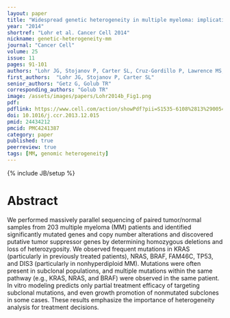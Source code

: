 ```yaml
---
layout: paper
title: "Widespread genetic heterogeneity in multiple myeloma: implications for targeted therapy"
year: "2014"
shortref: "Lohr et al. Cancer Cell 2014"
nickname: genetic-heterogeneity-mm
journal: "Cancer Cell"
volume: 25
issue: 11
pages: 91-101
authors: "Lohr JG, Stojanov P, Carter SL, Cruz-Gordillo P, Lawrence MS, Auclair D, Sougnez C, Knoechel B, Gould J, Saksena G, Cibulskis K, McKenna A, Chapman MA, Straussman R, Levy J, Perkins LM, Keats JJ, Schumacher SE, Rosenberg M; Multiple Myeloma Research Consortium, Getz G, Golub TR"
first_authors:  "Lohr JG, Stojanov P, Carter SL"
senior_authors: "Getz G, Golub TR"
corresponding_authors: "Golub TR"
image: /assets/images/papers/Lohr2014b_Fig1.png
pdf:
pdflink: https://www.cell.com/action/showPdf?pii=S1535-6108%2813%2900542-4
doi: 10.1016/j.ccr.2013.12.015
pmid: 24434212
pmcid: PMC4241387
category: paper
published: true
peerreview: true
tags: [MM, genomic heterogeneity]
---
```

{% include JB/setup %}

# Abstract

We performed massively parallel sequencing of paired tumor/normal samples from 203 multiple myeloma (MM) patients and identified significantly mutated genes and copy number alterations and discovered putative tumor suppressor genes by determining homozygous deletions and loss of heterozygosity. We observed frequent mutations in KRAS (particularly in previously treated patients), NRAS, BRAF, FAM46C, TP53, and DIS3 (particularly in nonhyperdiploid MM). Mutations were often present in subclonal populations, and multiple mutations within the same pathway (e.g., KRAS, NRAS, and BRAF) were observed in the same patient. In vitro modeling predicts only partial treatment efficacy of targeting subclonal mutations, and even growth promotion of nonmutated subclones in some cases. These results emphasize the importance of heterogeneity analysis for treatment decisions.





